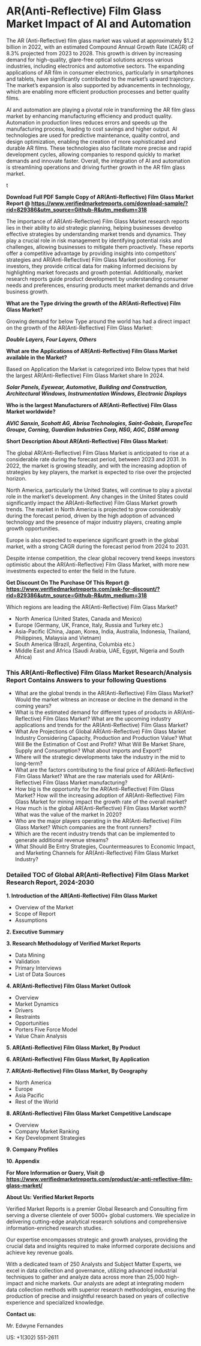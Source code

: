 <meta name="title" content="Global  AR(Anti-Reflective) Film Glass Market Impact of AI and Automation"><meta name="description" content="  The AR (Anti-Reflective) film glass market was valued at approximately $1.2 billion in 2022, with an estimated Compound Annual Growth Rate (CAGR) of 8.3% projected f"><meta name="title" content=" AR(Anti-Reflective) Film Glass Market Size, Share, Scope, Trends, Growth, Opportunities, Analysis, Forecast"> <h1>AR(Anti-Reflective) Film Glass Market Impact of AI and Automation</h1> <p>The AR (Anti-Reflective) film glass market was valued at approximately $1.2 billion in 2022, with an estimated Compound Annual Growth Rate (CAGR) of 8.3% projected from 2023 to 2028. This growth is driven by increasing demand for high-quality, glare-free optical solutions across various industries, including electronics and automotive sectors. The expanding applications of AR film in consumer electronics, particularly in smartphones and tablets, have significantly contributed to the market’s upward trajectory. The market’s expansion is also supported by advancements in technology, which are enabling more efficient production processes and better quality films.</p> <p>AI and automation are playing a pivotal role in transforming the AR film glass market by enhancing manufacturing efficiency and product quality. Automation in production lines reduces errors and speeds up the manufacturing process, leading to cost savings and higher output. AI technologies are used for predictive maintenance, quality control, and design optimization, enabling the creation of more sophisticated and durable AR films. These technologies also facilitate more precise and rapid development cycles, allowing companies to respond quickly to market demands and innovate faster. Overall, the integration of AI and automation is streamlining operations and driving further growth in the AR film glass market.</p> t</p><p id="" class=""><strong>Download Full PDF Sample Copy of AR(Anti-Reflective) Film Glass Market Report @ <a href="https://www.verifiedmarketreports.com/download-sample/?rid=829386&utm_source=Github-R&utm_medium=318" target="_blank">https://www.verifiedmarketreports.com/download-sample/?rid=829386&utm_source=Github-R&utm_medium=318</a></strong></p><p>The importance of&nbsp;AR(Anti-Reflective) Film Glass Market research reports lies in their ability to aid strategic planning, helping businesses develop effective strategies by understanding market trends and dynamics. They play a crucial role in risk management by identifying potential risks and challenges, allowing businesses to mitigate them proactively. These reports offer a competitive advantage by providing insights into competitors' strategies and AR(Anti-Reflective) Film Glass Market positioning. For investors, they provide critical data for making informed decisions by highlighting market forecasts and growth potential. Additionally, market research reports guide product development by understanding consumer needs and preferences, ensuring products meet market demands and drive business growth.</p><p><strong>What are the&nbsp;Type driving the growth of the AR(Anti-Reflective) Film Glass Market?</strong></p><p id="" class="">Growing demand for below Type around the world has had a direct impact on the growth of the AR(Anti-Reflective) Film Glass Market:</p><em><strong>Double Layers, Four Layers, Others</strong></em></p><strong>What are the&nbsp;Applications&nbsp;of AR(Anti-Reflective) Film Glass Market available in the Market?</strong></p><p id="" class="">Based on Application the Market is categorized into Below types that held the largest AR(Anti-Reflective) Film Glass Market share In 2024.</p><em><strong>Solar Panels, Eyewear, Automotive, Building and Construction, Architectural Windows, Instrumentation Windows, Electronic Displays</strong></em></p><strong>Who is the largest Manufacturers of AR(Anti-Reflective) Film Glass Market worldwide?</strong></p><p><em><strong>AVIC Sanxin, Scohott AG, Abrisa Technologies, Saint-Gobain, EuropeTec Groupe, Corning, Guardian Industries Corp, NSG, AGC, DSM among</strong></em></p><p id="" class=""><strong>Short Description About AR(Anti-Reflective) Film Glass Market:</strong></p><p>The global AR(Anti-Reflective) Film Glass Market is anticipated to rise at a considerable rate during the forecast period, between 2023 and 2031. In 2022, the market is growing steadily, and with the increasing adoption of strategies by key players, the market is expected to rise over the projected horizon.</p><p>North America, particularly the United States, will continue to play a pivotal role in the market's development. Any changes in the United States could significantly impact the AR(Anti-Reflective) Film Glass Market growth trends. The market in North America is projected to grow considerably during the forecast period, driven by the high adoption of advanced technology and the presence of major industry players, creating ample growth opportunities.</p><p>Europe is also expected to experience significant growth in the global market, with a strong CAGR during the forecast period from 2024 to 2031.</p><p>Despite intense competition, the clear global recovery trend keeps investors optimistic about the AR(Anti-Reflective) Film Glass Market, with more new investments expected to enter the field in the future.</p><p id="" class=""><strong>Get Discount On The Purchase Of This Report @ <a href="https://www.verifiedmarketreports.com/ask-for-discount/?rid=829386&utm_source=Github-R&utm_medium=318" target="_blank">https://www.verifiedmarketreports.com/ask-for-discount/?rid=829386&utm_source=Github-R&utm_medium=318</a></strong></p>Which regions are leading the AR(Anti-Reflective) Film Glass Market?</p><ul><li>North America (United States, Canada and Mexico)</li><li>Europe (Germany, UK, France, Italy, Russia and Turkey etc.)</li><li>Asia-Pacific (China, Japan, Korea, India, Australia, Indonesia, Thailand, Philippines, Malaysia and Vietnam)</li><li>South America (Brazil, Argentina, Columbia etc.)</li><li>Middle East and Africa (Saudi Arabia, UAE, Egypt, Nigeria and South Africa)</li></ul><h3 id="" class="">This AR(Anti-Reflective) Film Glass Market Research/Analysis Report Contains Answers to your following Questions</h3><ul><li>What are the global trends in the AR(Anti-Reflective) Film Glass Market? Would the market witness an increase or decline in the demand in the coming years?</li><li>What is the estimated demand for different types of products in AR(Anti-Reflective) Film Glass Market? What are the upcoming industry applications and trends for the AR(Anti-Reflective) Film Glass Market?</li><li>What Are Projections of Global AR(Anti-Reflective) Film Glass Market Industry Considering Capacity, Production and Production Value? What Will Be the Estimation of Cost and Profit? What Will Be Market Share, Supply and Consumption? What about imports and Export?</li><li>Where will the strategic developments take the industry in the mid to long-term?</li><li>What are the factors contributing to the final price of AR(Anti-Reflective) Film Glass Market? What are the raw materials used for AR(Anti-Reflective) Film Glass Market manufacturing?</li><li>How big is the opportunity for the AR(Anti-Reflective) Film Glass Market? How will the increasing adoption of AR(Anti-Reflective) Film Glass Market for mining impact the growth rate of the overall market?</li><li>How much is the global AR(Anti-Reflective) Film Glass Market worth? What was the value of the market In 2020?</li><li>Who are the major players operating in the AR(Anti-Reflective) Film Glass Market? Which companies are the front runners?</li><li>Which are the recent industry trends that can be implemented to generate additional revenue streams?</li><li>What Should Be Entry Strategies, Countermeasures to Economic Impact, and Marketing Channels for AR(Anti-Reflective) Film Glass Market Industry?</li></ul><h3 id="" class="">Detailed TOC of Global AR(Anti-Reflective) Film Glass Market Research Report, 2024-2030</h3><p id="" class=""><strong>1. Introduction of the AR(Anti-Reflective) Film Glass Market</strong></p><ul><li>Overview of the Market</li><li>Scope of Report</li><li>Assumptions</li></ul><p id="" class=""><strong>2. Executive Summary</strong></p><p id="" class=""><strong>3. Research Methodology of Verified Market Reports</strong></p><ul><li>Data Mining</li><li>Validation</li><li>Primary Interviews</li><li>List of Data Sources</li></ul><p id="" class=""><strong>4. AR(Anti-Reflective) Film Glass Market Outlook</strong></p><ul><li>Overview</li><li>Market Dynamics</li><li>Drivers</li><li>Restraints</li><li>Opportunities</li><li>Porters Five Force Model</li><li>Value Chain Analysis</li></ul><p id="" class=""><strong>5. AR(Anti-Reflective) Film Glass Market, By Product</strong></p><p id="" class=""><strong>6. AR(Anti-Reflective) Film Glass Market, By Application</strong></p><p id="" class=""><strong>7. AR(Anti-Reflective) Film Glass Market, By Geography</strong></p><ul><li>North America</li><li>Europe</li><li>Asia Pacific</li><li>Rest of the World</li></ul><p id="" class=""><strong>8. AR(Anti-Reflective) Film Glass Market Competitive Landscape</strong></p><ul><li>Overview</li><li>Company Market Ranking</li><li>Key Development Strategies</li></ul><p id="" class=""><strong>9. Company Profiles</strong></p><p id="" class=""><strong>10. Appendix</strong></p><p id="" class=""><strong>For More Information or Query, Visit @ <a href="https://www.verifiedmarketreports.com/product/ar-anti-reflective-film-glass-market/" target="_blank">https://www.verifiedmarketreports.com/product/ar-anti-reflective-film-glass-market/</a></strong></p><p id="" class=""><strong>About Us: Verified Market Reports</strong></p><p id="" class="">Verified Market Reports is a premier Global Research and Consulting firm serving a diverse clientele of over 5000+ global customers. We specialize in delivering cutting-edge analytical research solutions and comprehensive information-enriched research studies.</p><p id="" class="">Our expertise encompasses strategic and growth analyses, providing the crucial data and insights required to make informed corporate decisions and achieve key revenue goals.</p><p id="" class="">With a dedicated team of 250 Analysts and Subject Matter Experts, we excel in data collection and governance, utilizing advanced industrial techniques to gather and analyze data across more than 25,000 high-impact and niche markets. Our analysts are adept at integrating modern data collection methods with superior research methodologies, ensuring the production of precise and insightful research based on years of collective experience and specialized knowledge.</p><p id="" class=""><strong>Contact us:</strong></p><p id="" class="">Mr. Edwyne Fernandes</p><p id="" class="">US: +1(302) 551-2611</p>